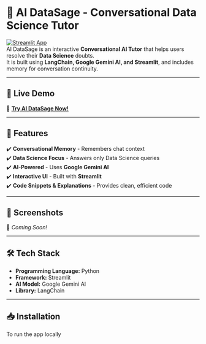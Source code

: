 # 🤖 AI DataSage - Conversational Data Science Tutor  

[![Streamlit App](https://img.shields.io/badge/Streamlit-Deployed-red)](https://ai-datasage.streamlit.app/)  
AI DataSage is an interactive **Conversational AI Tutor** that helps users resolve their **Data Science** doubts.  
It is built using **LangChain, Google Gemini AI, and Streamlit**, and includes memory for conversation continuity.

---

## 🚀 **Live Demo**  
🔗 **[Try AI DataSage Now!](https://ai-datasage.streamlit.app/)**  

---

## 🔹 **Features**  
✔️ **Conversational Memory** - Remembers chat context  
✔️ **Data Science Focus** - Answers only Data Science queries  
✔️ **AI-Powered** - Uses **Google Gemini AI**  
✔️ **Interactive UI** - Built with **Streamlit**  
✔️ **Code Snippets & Explanations** - Provides clean, efficient code  

---

## 📸 **Screenshots**  
🔹 *Coming Soon!*  

---

## 🛠 **Tech Stack**  
- **Programming Language:** Python  
- **Framework:** Streamlit  
- **AI Model:** Google Gemini AI  
- **Library:** LangChain  

---

## 📥 **Installation**  
To run the app locally
